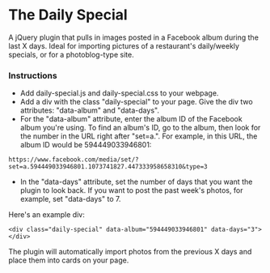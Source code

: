 # The Daily Special

A jQuery plugin that pulls in images posted in a Facebook album during the last X days. Ideal for importing pictures of a restaurant's daily/weekly specials, or for a photoblog-type site. 

### Instructions

* Add daily-special.js and daily-special.css to your webpage.
* Add a div with the class "daily-special" to your page. Give the div two attributes: "data-album" and "data-days".
* For the "data-album" attribute, enter the album ID of the Facebook album you're using. To find an album's ID, go to the album, then look for the number in the URL right after "set=a.". For example, in this URL, the album ID would be 594449033946801:

`https://www.facebook.com/media/set/?set=a.594449033946801.1073741827.447333958658310&type=3`

* In the "data-days" attribute, set the number of days that you want the plugin to look back. If you want to post the past week's photos, for example, set "data-days" to 7.

Here's an example div:

`<div class="daily-special" data-album="594449033946801" data-days="3"></div>`

The plugin will automatically import photos from the previous X days and place them into cards on your page. 

